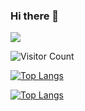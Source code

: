 ### Hi there 👋

<!--
**ab13643832129/ab13643832129** is a ✨ _special_ ✨ repository because its `README.md` (this file) appears on your GitHub profile.

Here are some ideas to get you started:

- 🔭 I’m currently working on ...
- 🌱 I’m currently learning ...
- 👯 I’m looking to collaborate on ...
- 🤔 I’m looking for help with ...
- 💬 Ask me about ...
- 📫 How to reach me: ...
- 😄 Pronouns: ...
- ⚡ Fun fact: ...
-->


![](https://github-readme-stats.vercel.app/api?username=ab13643832129&show_icons=true&theme=tokyonight)




![Visitor Count](https://profile-counter.glitch.me/ab13643832129/count.svg)

[![Top Langs](https://github-readme-stats.vercel.app/api/top-langs/?username=ab13643832129&layout=compact)](https://github.com/ab13643832129/github-readme-stats)

[![Top Langs](https://github-readme-stats.vercel.app/api/top-langs/?username=ab13643832129&layout=donut-vertical)]([https://github.com/ab13643832129](https://github.com/ab13643832129?tab=repositories)https://github.com/ab13643832129?tab=repositories/github-readme-stats)
